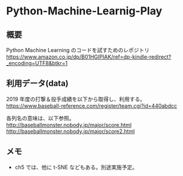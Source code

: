 # Python-Machine-Learnig-Play

## 概要

Python Machine Learning のコードを試すためのレポジトリ
<https://www.amazon.co.jp/dp/B01HGIPIAK/ref=dp-kindle-redirect?_encoding=UTF8&btkr=1>

## 利用データ(data)

2019 年度の打撃＆投手成績を以下から取得し、利用する。
<https://www.baseball-reference.com/register/team.cgi?id=440abdcc>

各列名の意味は、以下参照。
<http://baseballmonster.nobody.jp/major/score.html>
<http://baseballmonster.nobody.jp/major/score2.html>

## メモ

- ch5 では、他に t-SNE などもある。別途実施予定。
